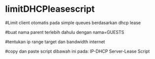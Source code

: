 # limitDHCPleasescript

#Limit client otomatis pada simple queues berdasarkan dhcp lease

#buat nama parent terlebih dahulu dengan nama=GUESTS

#tentukan ip range target dan bandwidth internet

#copy dan paste script dibawah ini pada: IP-DHCP Server-Lease Script
